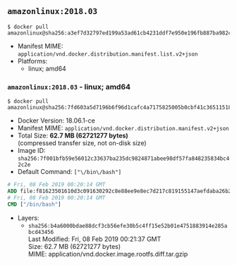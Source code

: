 ## `amazonlinux:2018.03`

```console
$ docker pull amazonlinux@sha256:a3ef7d32797ed199a53ad61cb4231ddf7e950e196fb887ba982c4162daf6a1b2
```

-	Manifest MIME: `application/vnd.docker.distribution.manifest.list.v2+json`
-	Platforms:
	-	linux; amd64

### `amazonlinux:2018.03` - linux; amd64

```console
$ docker pull amazonlinux@sha256:7fd603a5d7196b6f96d1cafc4a7175825005b0cbf41c365115187be1b2d5fc3d
```

-	Docker Version: 18.06.1-ce
-	Manifest MIME: `application/vnd.docker.distribution.manifest.v2+json`
-	Total Size: **62.7 MB (62721277 bytes)**  
	(compressed transfer size, not on-disk size)
-	Image ID: `sha256:7f001bfb59e56012c33637ba235dc9824871abee98df57fa848235834bc42c2e`
-	Default Command: `["\/bin\/bash"]`

```dockerfile
# Fri, 08 Feb 2019 00:20:14 GMT
ADD file:f81623501610d3c091630292c8e88ee9e8ec7d217c819155147aefdaba26b2f1 in / 
# Fri, 08 Feb 2019 00:20:14 GMT
CMD ["/bin/bash"]
```

-	Layers:
	-	`sha256:b4a6000bdae88dcf3cb56efe30b5c4ff15e52b01e4751883914e285abcd43456`  
		Last Modified: Fri, 08 Feb 2019 00:21:37 GMT  
		Size: 62.7 MB (62721277 bytes)  
		MIME: application/vnd.docker.image.rootfs.diff.tar.gzip
